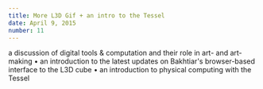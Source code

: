```yaml
---
title: More L3D Gif + an intro to the Tessel
date: April 9, 2015
number: 11
---
```


a discussion of digital tools & computation and their role in art- and art-making • an introduction to the latest updates on Bakhtiar's browser-based interface to the L3D cube • an introduction to physical computing with the Tessel